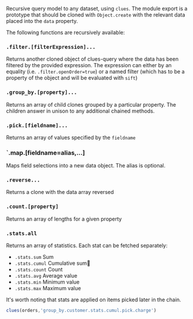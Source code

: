 Recursive query model to any dataset, using `clues`.  The module export is a prototype that should be cloned with `Object.create` with the relevant data placed into the `data` property.

The following functions are recursively available:

### `.filter.[filterExpression]...`
Returns another cloned object of clues-query where the data has been filtered by the provided expression.  The expression can either by an equality (i.e. `.filter.openOrder=true`) or a named filter (which has to be a property of the object and will be evaluated with `sift`)

### `.group_by.[property]...`
Returns an array of child clones grouped by a particular property.  The children answer in unison to any additional chained methods.

### `.pick.[fieldname]...`
Returns an array of values specified by the `fieldname`

### `.map.[fieldname=alias,...]
Maps field selections into a new data object.   The alias is optional.

### `.reverse...`
Returns a clone with the data array reversed

### `.count.[property]`
Returns an array of lengths for a given property

### `.stats.all`
Returns an array of statistics.  Each stat can be fetched separately:
* `.stats.sum` Sum
* `.stats.cumul` Cumulative sum
* `.stats.count` Count
* `.stats.avg` Average value
* `.stats.min` Minimum value
* `.stats.max` Maximum value

It's worth noting that stats are applied on items picked later in the chain.  

```js
clues(orders,'group_by.customer.stats.cumul.pick.charge')
```
